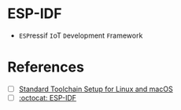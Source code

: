 # ESP-IDF 

* `ESP`ressif `I`oT `D`evelopment `F`ramework


# References

- [ ] [Standard Toolchain Setup for Linux and macOS](https://docs.espressif.com/projects/esp-idf/en/latest/esp32s3/get-started/linux-macos-setup.html)
- [ ] [:octocat: ESP-IDF](https://github.com/espressif/esp-idf)

